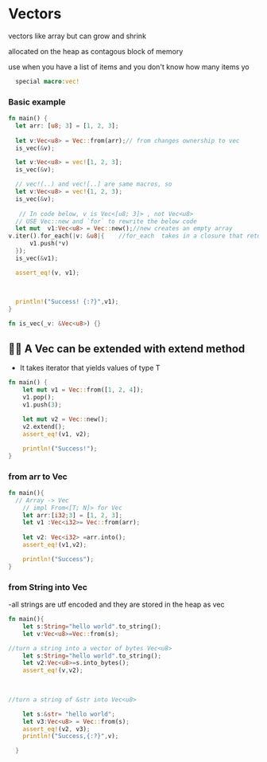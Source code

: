 # Vectors

vectors like array but can grow and shrink

allocated on the heap as contagous block of memory

use when you have a list of items and you don't know how many items yo

```rust
  special macro:vec!
  ```
  ### Basic example
  ```rust
  fn main() {
    let arr: [u8; 3] = [1, 2, 3];
    
    let v:Vec<u8> = Vec::from(arr);// from changes ownership to vec 
    is_vec(&v);

    let v:Vec<u8> = vec![1, 2, 3];
    is_vec(&v);

    // vec!(..) and vec![..] are same macros, so
    let v:Vec<u8> = vec!(1, 2, 3);
    is_vec(&v);
    
     // In code below, v is Vec<[u8; 3]> , not Vec<u8>
    // USE Vec::new and `for` to rewrite the below code 
    let mut  v1:Vec<u8> = Vec::new();//new creates an empty array
  v.iter().for_each(|v: &u8|{    //for_each  takes in a closure that returns nothing (void function) but  it does take one argument and performs iteration 
        v1.push(*v)
    });
    is_vec(&v1);
 
    assert_eq!(v, v1);

    
   
    println!("Success! {:?}",v1);
}

fn is_vec(_v: &Vec<u8>) {}
```
## 🌟🌟 A Vec can be extended with extend method
- It takes iterator that yields values of type T

```rust // FILL in the blank
fn main() {
    let mut v1 = Vec::from([1, 2, 4]);
    v1.pop();
    v1.push(3);
    
    let mut v2 = Vec::new();
    v2.extend();
    assert_eq!(v1, v2);

    println!("Success!");
}
```
### from arr to Vec
```rust 
fn main(){
  // Array -> Vec
    // impl From<[T; N]> for Vec
    let arr:[i32;3] = [1, 2, 3];
    let v1 :Vec<i32>= Vec::from(arr);
    
    let v2: Vec<i32> =arr.into();
    assert_eq!(v1,v2);

    println!("Success");
}
```
### from String into Vec
-all strings are utf encoded and they are stored in the heap as vec<u8>
```rust
fn main(){
    let s:String="hello world".to_string();
    let v:Vec<u8>=Vec::from(s);

//turn a string into a vector of bytes Vec<u8>
    let s:String="hello world".to_string();
    let v2:Vec<u8>=s.into_bytes();
    assert_eq!(v,v2);

    
   
//turn a string of &str into Vec<u8>

    let s:&str= "hello world";
    let v3:Vec<u8> = Vec::from(s);
    assert_eq!(v2, v3);
    println!("Success,{:?}",v);

  }
  ```

